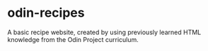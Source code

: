 # odin-recipes
A basic recipe website, created by using previously learned HTML knowledge from the Odin Project curriculum.